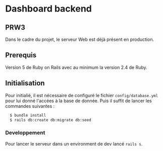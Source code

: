 # Dashboard backend

## PRW3
Dans le cadre du projet, le serveur Web est déjà présent en production.

## Prerequis

Version 5 de Ruby on Rails avec au minimum la version 2.4 de Ruby.

## Initialisation

Pour initialié, il est nécessaire de configuré le fichier `config/database.yml` pour lui donné l'accées à la base de donnée. Puis il suffit de lancer les commandes suivantes : 

```bash
  $ bundle install
  $ rails db:create db:migrate db:seed
```

### Developpement

Pour lancer le serveur dans un environment de dev lancé `rails s`.
